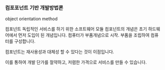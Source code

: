 ### 컴포포넌트 기반 개발방법론

object orientation method

컴포넌트
독립적인 서비스를 하기 위한 소프트웨어 모듈
컴포넌트의 개념은 초기 하드웨어에서 먼저 도입이 된 개념입니다. 컴퓨터가 부품개념으로 시작. 부품을 조립하여 컴퓨터를 구성합니다.

컴포넌트는 재사용성과 대체성 할 수 있다는 것이 이점입니다.

이를 통하여 개발 단가를 절약하고, 저렴한 가격으로 서비스를 만들 수 있습니다.



